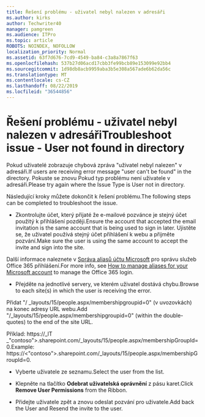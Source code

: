 ```yaml
---
title: Řešení problému - uživatel nebyl nalezen v adresáři
ms.author: kirks
author: Techwriter40
manager: pamgreen
ms.audience: ITPro
ms.topic: article
ROBOTS: NOINDEX, NOFOLLOW
localization_priority: Normal
ms.assetid: 63f7d676-7cd9-4549-ba84-c3a8a7867f63
ms.openlocfilehash: 537b27d06acd17cbb3fe99bcb89e153099e92bb4
ms.sourcegitcommit: 1d98db8acb9959aba3b5e308a567ade6b62da56c
ms.translationtype: MT
ms.contentlocale: cs-CZ
ms.lasthandoff: 08/22/2019
ms.locfileid: "36544856"
---
```

# <a name="troubleshoot-issue---user-not-found-in-directory"></a><span data-ttu-id="b3acf-102">Řešení problému - uživatel nebyl nalezen v adresáři</span><span class="sxs-lookup"><span data-stu-id="b3acf-102">Troubleshoot issue - User not found in directory</span></span>

<span data-ttu-id="b3acf-103">Pokud uživatelé zobrazuje chybová zpráva "uživatel nebyl nalezen" v adresáři.</span><span class="sxs-lookup"><span data-stu-id="b3acf-103">If users are receiving error message "user can't be found" in the directory.</span></span> <span data-ttu-id="b3acf-104">Pokuste se znovu Pokud typ problému není uživatele v adresáři.</span><span class="sxs-lookup"><span data-stu-id="b3acf-104">Please try again where the Issue Type is User not in directory.</span></span>

<span data-ttu-id="b3acf-105">Následující kroky můžete dokončit k řešení problému.</span><span class="sxs-lookup"><span data-stu-id="b3acf-105">The following steps can be completed to troubleshoot the issue.</span></span>

- <span data-ttu-id="b3acf-106">Zkontrolujte účet, který přijaté že e-mailové pozvánce je stejný účet použitý k přihlášení později.</span><span class="sxs-lookup"><span data-stu-id="b3acf-106">Ensure the account that accepted the email invitation is the same account that is being used to sign in later.</span></span> <span data-ttu-id="b3acf-107">Ujistěte se, že uživatel používá stejný účet přihlášení k webu a přijměte pozvání.</span><span class="sxs-lookup"><span data-stu-id="b3acf-107">Make sure the user is using the same account to accept the invite and sign into the site.</span></span> 

<span data-ttu-id="b3acf-108">Další informace naleznete v [Správa aliasů účtu Microsoft</a> pro správu služeb Office 365 přihlášení](https://support.microsoft.com/help/12407/microsoft-account-how-to-manage-aliases).</span><span class="sxs-lookup"><span data-stu-id="b3acf-108">For more info, see [How to manage aliases for your Microsoft account</a> to manage the Office 365 login](https://support.microsoft.com/help/12407/microsoft-account-how-to-manage-aliases).</span></span> 

- <span data-ttu-id="b3acf-109">Přejděte na jednotlivé servery, ve kterém uživatel dostává chybu.</span><span class="sxs-lookup"><span data-stu-id="b3acf-109">Browse to each site(s) in which the user is receiving the error.</span></span> 

<span data-ttu-id="b3acf-110">Přidat "/ _layouts/15/people.aspx/membershipgroupid=0" (v uvozovkách) na konec adresy URL webu.</span><span class="sxs-lookup"><span data-stu-id="b3acf-110">Add "/_layouts/15/people.aspx/membershipgroupid=0" (within the double-quotes) to the end of the site URL.</span></span> 

<span data-ttu-id="b3acf-111">Příklad: https://_lT _"contoso">.sharepoint.com/_layouts/15/people.aspx/membershipGroupId=0.</span><span class="sxs-lookup"><span data-stu-id="b3acf-111">Example: https://<"contoso">.sharepoint.com/_layouts/15/people.aspx/membershipGroupId=0.</span></span>

- <span data-ttu-id="b3acf-112">Vyberte uživatele ze seznamu.</span><span class="sxs-lookup"><span data-stu-id="b3acf-112">Select the user from the list.</span></span>

- <span data-ttu-id="b3acf-113">Klepněte na tlačítko **Odebrat uživatelská oprávnění** z pásu karet.</span><span class="sxs-lookup"><span data-stu-id="b3acf-113">Click **Remove User Permissions** from the Ribbon.</span></span> 
-  <span data-ttu-id="b3acf-114">Přidejte uživatele zpět a znovu odeslat pozvání pro uživatele.</span><span class="sxs-lookup"><span data-stu-id="b3acf-114">Add back the User and Resend the invite to the user.</span></span>

